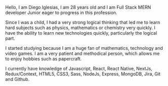 Hello, I am Diego Iglesias, I am 28 years old and I am Full Stack MERN developer Junior eager to progress in this profession.

Since I was a child, I had a very strong logical thinking that led me to learn hard subjects such as physics, mathematics or chemistry very quickly. I have the ability to learn new technologies quickly, particularly the logical part.

I started studying because I am a huge fan of mathematics, technology and video games. I am a very patient and methodical person, which allows me to enjoy hobbies such as papercraft.

I currently have knowledge of Javascript, React, React Native, NextJs, Redux/Context, HTML5, CSS3, Sass, NodeJs, Express, MongoDB, Jira, Git and Github.
